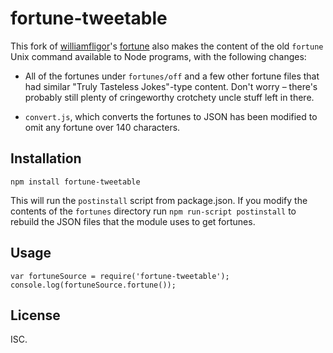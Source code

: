 fortune-tweetable
=================

This fork of [williamfligor](https://github.com/williamfligor)'s [fortune](https://github.com/williamfligor/fortune) also makes the content of the old `fortune` Unix command available to Node programs, with the following changes:

- All of the fortunes under `fortunes/off` and a few other fortune files that had similar "Truly Tasteless Jokes"-type content. Don't worry – there's probably still plenty of cringeworthy crotchety uncle stuff left in there.

- `convert.js`, which converts the fortunes to JSON has been modified to omit any fortune over 140 characters.

Installation
------------

    npm install fortune-tweetable

This will run the `postinstall` script from package.json. If you modify the contents of the `fortunes` directory run `npm run-script postinstall` to rebuild the JSON files that the module uses to get fortunes.

Usage
-----

    var fortuneSource = require('fortune-tweetable');
    console.log(fortuneSource.fortune());

License
-------

ISC.
